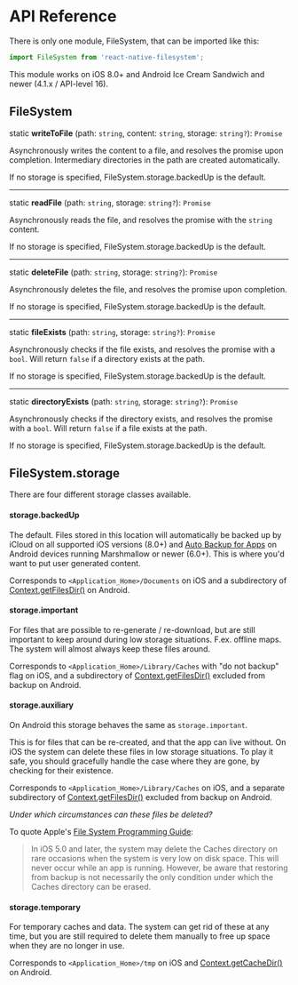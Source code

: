 # API Reference

There is only one module, FileSystem, that can be imported like this:

```javascript
import FileSystem from 'react-native-filesystem';
```

This module works on iOS 8.0+ and Android Ice Cream Sandwich and newer (4.1.x / API-level 16).

## FileSystem

static **writeToFile** (path: `string`, content: `string`, storage: `string?`): `Promise`

Asynchronously writes the content to a file, and resolves the promise upon completion.
Intermediary directories in the path are created automatically.

If no storage is specified, FileSystem.storage.backedUp is the default.

---
static **readFile** (path: `string`, storage: `string?`): `Promise`

Asynchronously reads the file, and resolves the promise with the `string` content.

If no storage is specified, FileSystem.storage.backedUp is the default.

---
static **deleteFile** (path: `string`, storage: `string?`): `Promise`

Asynchronously deletes the file, and resolves the promise upon completion.

If no storage is specified, FileSystem.storage.backedUp is the default.

---
static **fileExists** (path: `string`, storage: `string?`): `Promise`

Asynchronously checks if the file exists, and resolves the promise with a `bool`. Will return
`false` if a directory exists at the path.

If no storage is specified, FileSystem.storage.backedUp is the default.

---
static **directoryExists** (path: `string`, storage: `string?`): `Promise`

Asynchronously checks if the directory exists, and resolves the promise with a `bool`. Will return
`false` if a file exists at the path.

If no storage is specified, FileSystem.storage.backedUp is the default.

## FileSystem.storage

There are four different storage classes available. 

#### storage.backedUp

The default. Files stored in this location will automatically be backed up by iCloud on all 
supported iOS versions (8.0+) and 
[Auto Backup for Apps](https://developer.android.com/guide/topics/data/autobackup.html) on Android
devices running Marshmallow or newer (6.0+). This is where you'd want to put user generated content.

Corresponds to `<Application_Home>/Documents` on iOS and a subdirectory of
[Context.getFilesDir()](https://developer.android.com/reference/android/content/Context.html#getFilesDir()) 
on Android.

#### storage.important

For files that are possible to re-generate / re-download, but are still important to keep 
around during low storage situations. F.ex. offline maps. The system will almost always keep these 
files around.

Corresponds to `<Application_Home>/Library/Caches` with "do not backup" flag on iOS, and a 
subdirectory of
[Context.getFilesDir()](https://developer.android.com/reference/android/content/Context.html#getFilesDir()) 
excluded from backup on Android.

#### storage.auxiliary

On Android this storage behaves the same as `storage.important`.

This is for files that can be re-created, and that the app can live without. On iOS the system can 
delete these files in low storage situations. To play it safe, you should gracefully handle the 
case where they are gone, by checking for their existence.

Corresponds to `<Application_Home>/Library/Caches` on iOS, and a separate subdirectory of
[Context.getFilesDir()](https://developer.android.com/reference/android/content/Context.html#getFilesDir()) 
excluded from backup on Android.

*Under which circumstances can these files be deleted?*

To quote Apple's 
[File System Programming Guide](https://developer.apple.com/library/content/documentation/FileManagement/Conceptual/FileSystemProgrammingGuide/FileSystemOverview/FileSystemOverview.html):

> In iOS 5.0 and later, the system may delete the Caches directory on rare occasions when the system 
> is very low on disk space. This will never occur while an app is running. However, be aware that 
> restoring from backup is not necessarily the only condition under which the Caches directory can 
> be erased.


#### storage.temporary

For temporary caches and data. The system can get rid of these at any time, but you are 
still required to delete them manually to free up space when they are no longer in use.

Corresponds to `<Application_Home>/tmp` on iOS and 
[Context.getCacheDir()](https://developer.android.com/reference/android/content/Context.html#getCacheDir()) 
on Android.
